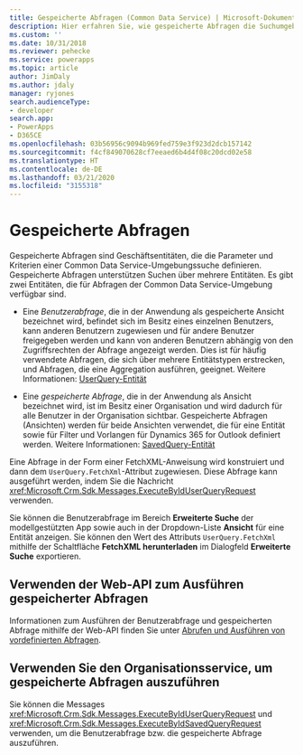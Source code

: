 ```yaml
---
title: Gespeicherte Abfragen (Common Data Service) | Microsoft-Dokumentation
description: Hier erfahren Sie, wie gespeicherte Abfragen die Suchumgebung in Common Data Service erweitern.
ms.custom: ''
ms.date: 10/31/2018
ms.reviewer: pehecke
ms.service: powerapps
ms.topic: article
author: JimDaly
ms.author: jdaly
manager: ryjones
search.audienceType:
- developer
search.app:
- PowerApps
- D365CE
ms.openlocfilehash: 03b56956c9094b969fed759e3f923d2dcb157142
ms.sourcegitcommit: f4cf849070628cf7eeaed6b4d4f08c20dcd02e58
ms.translationtype: HT
ms.contentlocale: de-DE
ms.lasthandoff: 03/21/2020
ms.locfileid: "3155318"
---
```

# <a name="saved-queries"></a>Gespeicherte Abfragen

Gespeicherte Abfragen sind Geschäftsentitäten, die die Parameter und Kriterien einer Common Data Service-Umgebungssuche definieren. Gespeicherte Abfragen unterstützen Suchen über mehrere Entitäten. Es gibt zwei Entitäten, die für Abfragen der Common Data Service-Umgebung verfügbar sind.  
  
- Eine *Benutzerabfrage*, die in der Anwendung als gespeicherte Ansicht bezeichnet wird, befindet sich im Besitz eines einzelnen Benutzers, kann anderen Benutzern zugewiesen und für andere Benutzer freigegeben werden und kann von anderen Benutzern abhängig von den Zugriffsrechten der Abfrage angezeigt werden. Dies ist für häufig verwendete Abfragen, die sich über mehrere Entitätstypen erstrecken, und Abfragen, die eine Aggregation ausführen, geeignet. Weitere Informationen: [UserQuery-Entität](reference/entities/userquery.md) 

- Eine *gespeicherte Abfrage*, die in der Anwendung als Ansicht bezeichnet wird, ist im Besitz einer Organisation und wird dadurch für alle Benutzer in der Organisation sichtbar. Gespeicherte Abfragen (Ansichten) werden für beide Ansichten verwendet, die für eine Entität sowie für Filter und Vorlangen für Dynamics 365 for Outlook definiert werden. Weitere Informationen: [SavedQuery-Entität](reference/entities/savedquery.md) 
  
 Eine Abfrage in der Form einer FetchXML-Anweisung wird konstruiert und dann dem `UserQuery.FetchXml`-Attribut zugewiesen. Diese Abfrage kann ausgeführt werden, indem Sie die Nachricht <xref:Microsoft.Crm.Sdk.Messages.ExecuteByIdUserQueryRequest> verwenden.  
  
 Sie können die Benutzerabfrage im Bereich **Erweiterte Suche** der modellgestützten App sowie auch in der Dropdown-Liste **Ansicht** für eine Entität anzeigen.  Sie können den Wert des Attributs `UserQuery.FetchXml` mithilfe der Schaltfläche **FetchXML herunterladen** im Dialogfeld **Erweiterte Suche** exportieren.  
  
## <a name="use-web-api-to-execute-saved-queries"></a>Verwenden der Web-API zum Ausführen gespeicherter Abfragen

Informationen zum Ausführen der Benutzerabfrage und gespeicherten Abfrage mithilfe der Web-API finden Sie unter [Abrufen und Ausführen von vordefinierten Abfragen](webapi/retrieve-and-execute-predefined-queries.md).

## <a name="use-organization-service-to-execute-saved-queries"></a>Verwenden Sie den Organisationsservice, um gespeicherte Abfragen auszuführen

Sie können die Messages <xref:Microsoft.Crm.Sdk.Messages.ExecuteByIdUserQueryRequest> und <xref:Microsoft.Crm.Sdk.Messages.ExecuteByIdSavedQueryRequest> verwenden, um die Benutzerabfrage bzw. die gespeicherte Abfrage auszuführen.
